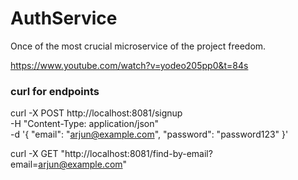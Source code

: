 # AuthService
Once of the most crucial microservice of the project freedom.

https://www.youtube.com/watch?v=yodeo205pp0&t=84s

### curl for endpoints

curl -X POST http://localhost:8081/signup \
-H "Content-Type: application/json" \
-d '{
"email": "arjun@example.com",
"password": "password123"
}'

curl -X GET "http://localhost:8081/find-by-email?email=arjun@example.com"

